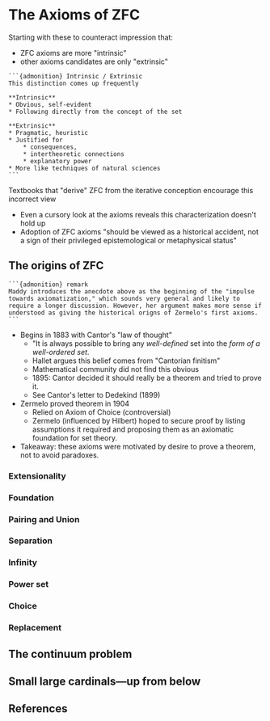 # The Axioms of ZFC
Starting with these to counteract impression that:
* ZFC axioms are more "intrinsic" 
* other axioms candidates are only "extrinsic" 

````{margin}
```{admonition} Intrinsic / Extrinsic
This distinction comes up frequently

**Intrinsic**
* Obvious, self-evident
* Following directly from the concept of the set

**Extrinsic**
* Pragmatic, heuristic
* Justified for 
    * consequences,
    * intertheoretic connections
    * explanatory power
* More like techniques of natural sciences
```
````

Textbooks that "derive" ZFC from the iterative conception encourage this incorrect view
* Even a cursory look at the axioms reveals this characterization doesn't hold up
* Adoption of ZFC axioms "should be viewed as a historical accident, not a sign of their privileged epistemological or metaphysical status"

## The origins of ZFC
````{margin}
```{admonition} remark
Maddy introduces the anecdote above as the beginning of the "impulse towards axiomatization," which sounds very general and likely to require a longer discussion. However, her argument makes more sense if understood as giving the historical origns of Zermelo's first axioms.
```
````
* Begins in 1883 with Cantor's "law of thought"
    * "It is always possible to bring any _well-defined_ set into the _form of a well-ordered set_.
    * Hallet argues this belief comes from "Cantorian finitism"
    * Mathematical community did not find this obvious
    * 1895: Cantor decided it should really be a theorem and tried to prove it.
    * See Cantor's letter to Dedekind (1899)
* Zermelo proved theorem in 1904
    * Relied on Axiom of Choice (controversial)
    * Zermelo (influenced by Hilbert) hoped to secure proof by listing assumptions it required and proposing them as an axiomatic foundation for set theory.
* Takeaway: these axioms were motivated by desire to prove a theorem, not to avoid paradoxes.


### Extensionality

### Foundation 

### Pairing and Union 

### Separation 

### Infinity 

### Power set

### Choice 

### Replacement

## The continuum problem

## Small large cardinals—up from below

## References

